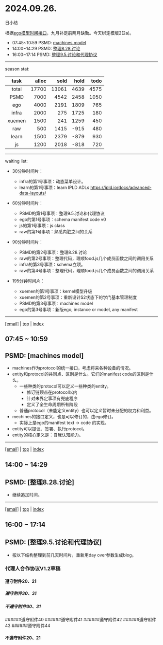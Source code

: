 # 2024.09.26.
日小结

<a id="top"></a>
根据[ego模型时间接口](https://gitee.com/hyg/blog/blob/master/timeflow.md)，九月补足前两月缺勤。今天绑定模版2(2a)。

<a id="index"></a>
- 07:45~10:59	PSMD: [machines model](#20240926074500)
- 14:00~14:29	PSMD: [整理8.28.讨论](#20240926140000)
- 16:00~17:14	PSMD: [整理9.5.讨论和代理协议](#20240926160000)

---
season stat:

| task | alloc | sold | hold | todo |
| :---: | ---: | ---: | ---: | ---: |
| total | 17700 | 13061 | 4639 | 4575 |
| PSMD | 7000 | 4542 | 2458 | 1050 |
| ego | 4000 | 2191 | 1809 | 765 |
| infra | 2000 | 275 | 1725 | 180 |
| xuemen | 1500 | 241 | 1259 | 450 |
| raw | 500 | 1415 | -915 | 480 |
| learn | 1500 | 2379 | -879 | 930 |
| js | 1200 | 2018 | -818 | 720 |

---
waiting list:


- 30分钟时间片：
  - infra的第1号事项：动态菜单设计。
  - learn的第1号事项：learn IPLD ADLs https://ipld.io/docs/advanced-data-layouts/

- 60分钟时间片：
  - PSMD的第1号事项：整理9.5.讨论和代理协议
  - ego的第1号事项：schema manifest code v0
  - js的第1号事项：js class
  - raw的第1号事项：熟悉内脏之间的关系

- 90分钟时间片：
  - PSMD的第2号事项：整理8.28.讨论
  - raw的第2号事项：整理代码，理顺food.js几个成员函数之间的调用关系
  - infra的第3号事项：schema立项。
  - raw的第4号事项：整理代码，理顺food.js几个成员函数之间的调用关系

- 195分钟时间片：
  - xuemen的第1号事项：kernel模型升级
  - xuemen的第2号事项：重新设计S2状态下的学门基本管理制度
  - PSMD的第3号事项：machines model
  - ego的第3号事项：新版ego, instance or model, any manifest

---
<a href="mailto:huangyg@mars22.com?subject=关于2024.09.26.[machines model]任务&body=日期: 2024.09.26.%0D%0A序号: 5%0D%0A手稿:../../draft/2024/09/20240926.01.md%0D%0A---请勿修改邮件主题及以上内容 从下一行开始写您的想法---%0D%0A">[email]</a> | [top](#top) | [index](#index)
<a id="20240926074500"></a>
## 07:45 ~ 10:59
## PSMD: [machines model]

- machines作为protocol的统一接口，考虑将来各种设备的情况。
- entity和protocol的共同点、区别是什么。它们的manifest code的区别是什么。
    - 一些种类的protocol可以定义一些种类的entity。
        - 修订链顶点在protocol以内
        - 针对未界定事项有兜底程序
        - 定义了全生命周期所有阶段
    - 普通protocol（未能定义entity）也可以定义暂时未分配的权力和利益。
- mechines的接口定义，也是可以修订的，由ego修订。
    - 实际上是ego的manifest text -> code 的实现。
- entity可以提议、签署、执行protocol。
- entity的核心定义是：自我认知能力。

---
<a href="mailto:huangyg@mars22.com?subject=关于2024.09.26.[整理8.28.讨论]任务&body=日期: 2024.09.26.%0D%0A序号: 7%0D%0A手稿:../../draft/2024/09/20240926.02.md%0D%0A---请勿修改邮件主题及以上内容 从下一行开始写您的想法---%0D%0A">[email]</a> | [top](#top) | [index](#index)
<a id="20240926140000"></a>
## 14:00 ~ 14:29
## PSMD: [整理8.28.讨论]

- 继续追加时间。

---
<a href="mailto:huangyg@mars22.com?subject=关于2024.09.26.[整理9.5.讨论和代理协议]任务&body=日期: 2024.09.26.%0D%0A序号: 9%0D%0A手稿:../../draft/2024/09/20240926.03.md%0D%0A---请勿修改邮件主题及以上内容 从下一行开始写您的想法---%0D%0A">[email]</a> | [top](#top) | [index](#index)
<a id="20240926160000"></a>
## 16:00 ~ 17:14
## PSMD: [整理9.5.讨论和代理协议]

- 按以下结构整理到前几天时间片，重新用day over参数生成blog。

### 代理人合作协议V1.2草稿
#### 遵守附件20、21
##### 遵守附件30、31
##### 不遵守附件30、31
######遵守附件40
######遵守附件41
######遵守附件42
######遵守附件43
######遵守附件44
#### 不遵守附件20、21
